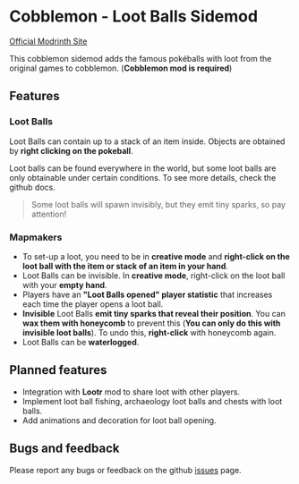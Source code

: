 # Cobblemon - Loot Balls Sidemod

<!-- modrinth_exclude.start -->
[Official Modrinth Site](https://modrinth.com/mod/cobblemon-loot-balls)
<!-- modrinth_exclude.end -->

This cobblemon sidemod adds the famous pokéballs with loot from the original games to cobblemon. (**Cobblemon mod is required**)

## Features
### Loot Balls
Loot Balls can contain up to a stack of an item inside. Objects are obtained by **right clicking on the pokeball**.

Loot balls can be found everywhere in the world, but some loot balls are only obtainable under certain conditions. To see more details, check the github docs.

> Some loot balls will spawn invisibly, but they emit tiny sparks, so pay attention!
### Mapmakers
- To set-up a loot, you need to be in **creative mode** and **right-click on the loot ball with the item or stack of an item in your hand**.
- Loot Balls can be invisible. In **creative mode**, right-click on the loot ball with your **empty hand**.
- Players have an **"Loot Balls opened" player statistic** that increases each time the player opens a loot ball.
- **Invisible** Loot Balls **emit tiny sparks that reveal their position**. You can **wax them with honeycomb** to prevent this (**You can only do this with invisible loot balls**). To undo this, **right-click** with honeycomb again.
- Loot Balls can be **waterlogged**.

## Planned features
- Integration with **Lootr** mod to share loot with other players.
- Implement loot ball fishing, archaeology loot balls and chests with loot balls.
- Add animations and decoration for loot ball opening.

## Bugs and feedback
Please report any bugs or feedback on the github [issues](https://github.com/ResistorCat/cobblemon-loot-balls/issues) page.

